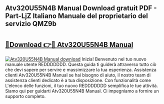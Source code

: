 ## Atv320U55N4B Manual Download gratuit PDF - Part-LjZ Italiano Manuale del proprietario del servizio QMZ9b

# <h2><a href="http://dfgjlw.blite.top/?on=Atv320U55N4B+Manual">🔗Download 👉🔴 Atv320U55N4B Manual</a></h2>

[![Atv320U55N4B Manual download](https://i.imgur.com/lujVjoI.png)](http://dfgjlw.blite.top/?on=Atv320U55N4B+Manual)
Inizia! Benvenuto nel tuo nuovo manuale utente REDDDDDDD. Questa guida ti guiderà attraverso tutto ciò che devi sapere per servire e massimizzare la tua esperienza. Assistenza clienti Atv320U55N4B Manual se hai bisogno di aiuto, il nostro team di assistenza clienti dedicato è a tua disposizione. Con funzionalità come L'elenco delle funzioni, il tuo nuovo REDDDDDDD semplifica le tue attività. Siamo qui per guidarti Atv320U55N4B Manual. Ci impegniamo a fornire un supporto completo.

